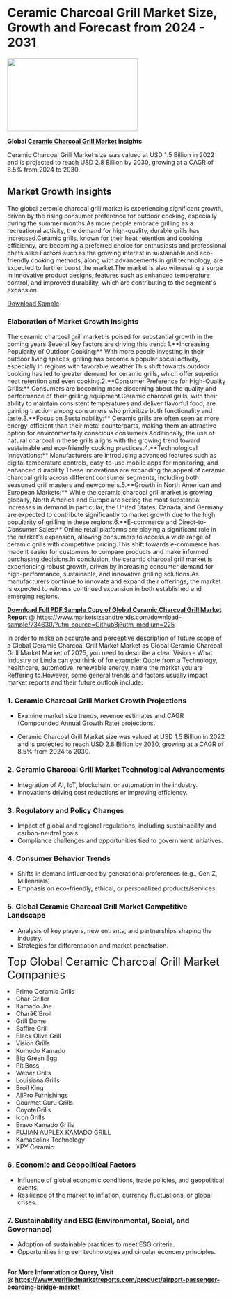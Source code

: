 <H1>Ceramic Charcoal Grill Market Size, Growth and Forecast from 2024 - 2031</H1><img class="aligncenter size-medium wp-image-584254" src="https://thirdeyenews.in/wp-content/uploads/2024/09/Global-Market-Research-300x168.jpeg" alt="" width="300" height="168" /><p><strong>Global&nbsp;<a href="https://www.marketsizeandtrends.com/download-sample/734630/?utm_source=Github8j?utm_medium=225">Ceramic Charcoal Grill Market</a> Insights</strong></p><p>Ceramic Charcoal Grill Market size was valued at USD 1.5 Billion in 2022 and is projected to reach USD 2.8 Billion by 2030, growing at a CAGR of 8.5% from 2024 to 2030.</p><p><h2>Market Growth Insights</h2> The global ceramic charcoal grill market is experiencing significant growth, driven by the rising consumer preference for outdoor cooking, especially during the summer months.As more people embrace grilling as a recreational activity, the demand for high-quality, durable grills has increased.Ceramic grills, known for their heat retention and cooking efficiency, are becoming a preferred choice for enthusiasts and professional chefs alike.Factors such as the growing interest in sustainable and eco-friendly cooking methods, along with advancements in grill technology, are expected to further boost the market.The market is also witnessing a surge in innovative product designs, features such as enhanced temperature control, and improved durability, which are contributing to the segment's expansion.<p><a href="#">Download Sample</a></p> <h3>Elaboration of Market Growth Insights</h3> The ceramic charcoal grill market is poised for substantial growth in the coming years.Several key factors are driving this trend: 1.**Increasing Popularity of Outdoor Cooking:** With more people investing in their outdoor living spaces, grilling has become a popular social activity, especially in regions with favorable weather.This shift towards outdoor cooking has led to greater demand for ceramic grills, which offer superior heat retention and even cooking.2.**Consumer Preference for High-Quality Grills:** Consumers are becoming more discerning about the quality and performance of their grilling equipment.Ceramic charcoal grills, with their ability to maintain consistent temperatures and deliver flavorful food, are gaining traction among consumers who prioritize both functionality and taste.3.**Focus on Sustainability:** Ceramic grills are often seen as more energy-efficient than their metal counterparts, making them an attractive option for environmentally conscious consumers.Additionally, the use of natural charcoal in these grills aligns with the growing trend toward sustainable and eco-friendly cooking practices.4.**Technological Innovations:** Manufacturers are introducing advanced features such as digital temperature controls, easy-to-use mobile apps for monitoring, and enhanced durability.These innovations are expanding the appeal of ceramic charcoal grills across different consumer segments, including both seasoned grill masters and newcomers.5.**Growth in North American and European Markets:** While the ceramic charcoal grill market is growing globally, North America and Europe are seeing the most substantial increases in demand.In particular, the United States, Canada, and Germany are expected to contribute significantly to market growth due to the high popularity of grilling in these regions.6.**E-commerce and Direct-to-Consumer Sales:** Online retail platforms are playing a significant role in the market's expansion, allowing consumers to access a wide range of ceramic grills with competitive pricing.This shift towards e-commerce has made it easier for customers to compare products and make informed purchasing decisions.In conclusion, the ceramic charcoal grill market is experiencing robust growth, driven by increasing consumer demand for high-performance, sustainable, and innovative grilling solutions.As manufacturers continue to innovate and expand their offerings, the market is expected to witness continued expansion in both established and emerging regions.<p><a href="#"></p><p><span class=""><strong>Download Full PDF Sample Copy of Global Ceramic Charcoal Grill Market Report</strong> @ <a href="https://www.marketsizeandtrends.com/download-sample/734630/?utm_source=Github8j?utm_medium=225" target="_blank">https://www.marketsizeandtrends.com/download-sample/734630/?utm_source=Github8j?utm_medium=225</a></span></p><p>In order to make an accurate and perceptive description of future scope of a Global&nbsp;Ceramic Charcoal Grill Market Market as Global&nbsp;Ceramic Charcoal Grill Market Market of 2025, you need to describe a clear Vision &ndash; What Industry or Linda can you think of for example: Quote from a Technology, healthcare, automotive, renewable energy, name the market you are Reffering to.However, some general trends and factors usually impact market reports and their future outlook include:</p><h3>1.&nbsp;<strong>Ceramic Charcoal Grill Market Growth Projections</strong></h3><ul><li>Examine market size trends, revenue estimates and CAGR (Compounded Annual Growth Rate) projections.</li><li><p>Ceramic Charcoal Grill Market size was valued at USD 1.5 Billion in 2022 and is projected to reach USD 2.8 Billion by 2030, growing at a CAGR of 8.5% from 2024 to 2030.</p></li></ul><h3>2.&nbsp;<strong>Ceramic Charcoal Grill Market Technological Advancements</strong></h3><ul><li>Integration of AI, IoT, blockchain, or automation in the industry.</li><li>Innovations driving cost reductions or improving efficiency.</li></ul><h3>3.&nbsp;<strong>Regulatory and Policy Changes</strong></h3><ul><li>Impact of global and regional regulations, including sustainability and carbon-neutral goals.</li><li>Compliance challenges and opportunities tied to government initiatives.</li></ul><h3>4.&nbsp;<strong>Consumer Behavior Trends</strong></h3><ul><li>Shifts in demand influenced by generational preferences (e.g., Gen Z, Millennials).</li><li>Emphasis on eco-friendly, ethical, or personalized products/services.</li></ul><h3>5.&nbsp;<strong>Global Ceramic Charcoal Grill Market Competitive Landscape</strong></h3><ul><li>Analysis of key players, new entrants, and partnerships shaping the industry.</li><li>Strategies for differentiation and market penetration.</li></ul><p data-pm-slice="1 1 []"><span style="color: inherit; font-family: inherit; font-size: 25px;">Top Global Ceramic Charcoal Grill Market Companies</span></p><div class="" data-test-id=""><p><li>Primo Ceramic Grills</li><li> Char-Griller</li><li> Kamado Joe</li><li> Charâ€‘Broil</li><li> Grill Dome</li><li> Saffire Grill</li><li> Black Olive Grill</li><li> Vision Grills</li><li> Komodo Kamado</li><li> Big Green Egg</li><li> Pit Boss</li><li> Weber Grills</li><li> Louisiana Grills</li><li> Broil King</li><li> AllPro Furnishings</li><li> Gourmet Guru Grills</li><li> CoyoteGrills</li><li> Icon Grills</li><li> Bravo Kamado Grills</li><li> FUJIAN AUPLEX KAMADO GRILL</li><li> Kamadolink Technology</li><li> XPY Ceramic</li></p></div><h3>6.&nbsp;<strong>Economic and Geopolitical Factors</strong></h3><ul><li>Influence of global economic conditions, trade policies, and geopolitical events.</li><li>Resilience of the market to inflation, currency fluctuations, or global crises.</li></ul><h3>7.&nbsp;<strong>Sustainability and ESG (Environmental, Social, and Governance)</strong></h3><ul><li>Adoption of sustainable practices to meet ESG criteria.</li><li>Opportunities in green technologies and circular economy principles.</li></ul><h2><strong style="font-size: 14px;">For More Information or Query, Visit @&nbsp;</strong><a style="background-color: #ffffff; font-size: 14px;" href="https://www.marketsizeandtrends.com/report/ceramic-charcoal-grill-market/" target="_blank">https://www.verifiedmarketreports.com/product/airport-passenger-boarding-bridge-market</a></h2>